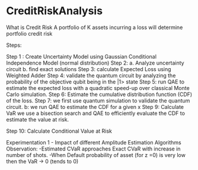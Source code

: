 # CreditRiskAnalysis

What is Credit Risk 
A portfolio of K assets incurring a loss will determine portfolio credit risk


Steps:

Step 1 : Create Uncertainty Model using Gaussian Conditional Independence Model (normal distribution)
Step 2: a. Analyze uncertainty circuit   b. find exact solutions
Step 3: calculate Expected Loss using Weighted Adder
Step 4: validate the quantum circuit by analyzing the probability of the objective qubit being in the |1> state
Step 5: run QAE to estimate the expected loss with a quadratic speed-up over classical Monte Carlo simulation.
Step 6: Estimate the cumulative distribution function (CDF) of the loss.
Step 7: we first use quantum simulation to validate the quantum circuit.
b: we run QAE to estimate the CDF for a given x
Step 9: Calculate VaR we use a bisection search and QAE to efficiently evaluate the CDF to estimate the value at risk.

Step 10: Calculate Conditional Value at Risk


Experimentation 1 - Impact of different Amplitude Estimation Algorithms
Observation: 
	-Estimated CVaR approaches Exact CVaR with increase in number of shots. 
	-When Default probability of asset (for z =0) is very low then the VaR ->  0 (tends to 0)






